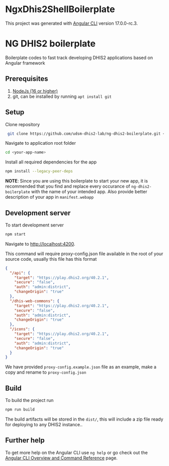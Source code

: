 # NgxDhis2ShellBoilerplate

This project was generated with [Angular CLI](https://github.com/angular/angular-cli) version 17.0.0-rc.3.

# NG DHIS2 boilerplate

Boilerplate codes to fast track developing DHIS2 applications based on Angular framework

## Prerequisites

1. [NodeJs (16 or higher)](https://nodejs.org)
2. git, can be installed by running `apt install git`

## Setup

Clone repository

```bash
 git clone https://github.com/udsm-dhis2-lab/ng-dhis2-boilerplate.git <your-app-name>
```

Navigate to application root folder

```bash
cd <your-app-name>
```

Install all required dependencies for the app

```bash
npm install --legacy-peer-deps
```

**NOTE**: Since you are using this boilerplate to start your new app, it is recommended that you find and replace every occurance of `ng-dhis2-boilerplate` with the name of your intended app. Also provide better description of your app in `manifest.webapp`

## Development server

To start development server

```bash
npm start
```

Navigate to [http://localhost:4200](http://localhost:4200).

This command will require proxy-config.json file available in the root of your source code, usually this file has this format

```json
{
  "/api": {
    "target": "https://play.dhis2.org/40.2.1",
    "secure": "false",
    "auth": "admin:district",
    "changeOrigin": "true"
  },
  "/dhis-web-commons": {
    "target": "https://play.dhis2.org/40.2.1",
    "secure": "false",
    "auth": "admin:district",
    "changeOrigin": "true"
  },
  "/icons": {
    "target": "https://play.dhis2.org/40.2.1",
    "secure": "false",
    "auth": "admin:district",
    "changeOrigin": "true"
  }
}
```

We have provided `proxy-config.example.json` file as an example, make a copy and rename to `proxy-config.json`

## Build

To build the project run

```bash
npm run build
```

The build artifacts will be stored in the `dist/`, this will include a zip file ready for deploying to any DHIS2 instance..

## Further help

To get more help on the Angular CLI use `ng help` or go check out the [Angular CLI Overview and Command Reference](https://angular.io/cli) page.
